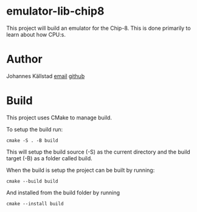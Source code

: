 # emulator-lib-chip8
This project will build an emulator for the Chip-8. This is done primarily to learn about how CPU:s. 

# Author
Johannes Källstad [email](johannes.kallstad@gmail.com) [github](https://github.com/Ohukainen)

# Build
This project uses CMake to manage build. 

To setup the build run:
```
cmake -S . -B build
```

This will setup the build source (-S) as the current directory and the build target (-B) as a folder called build.

When the build is setup the project can be built by running:
```
cmake --build build
```

And installed from the build folder by running 
```
cmake --install build
```
